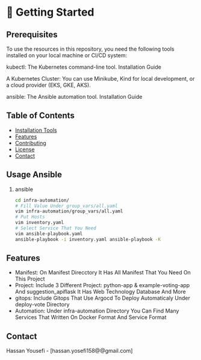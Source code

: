 # 🚀 Getting Started

## Prerequisites
To use the resources in this repository, you need the following tools installed on your local machine or CI/CD system:

kubectl: The Kubernetes command-line tool. Installation Guide

A Kubernetes Cluster: You can use Minikube, Kind for local development, or a cloud provider (EKS, GKE, AKS).

ansible: The Ansible automation tool. Installation Guide

## Table of Contents
- [Installation Tools](#Usage)
- [Features](#features)
- [Contributing](#contributing)
- [License](#license)
- [Contact](#contact)

## Usage Ansible
1. ansible
    ```bash
    cd infra-automation/
    # Fill Value Under group_vars/all.yaml
    vim infra-automation/group_vars/all.yaml
    # Put Hosts
    vim inventory.yaml
    # Select Service That You Need
    vim ansible-playbook.yaml
    ansible-playbook -i inventory.yaml ansible-playbook -K
     ``` 
## Features
- Manifest: On Manifest Direcctory It Has All Manifest That You Need On This Project
- Project: Include 3 Different Project:  python-app & example-voting-app And suggestion_apiflask It Has Web Technology Database And More 
- gitops: Include Gitops That Use Argocd To Deploy Automaticaly Under deploy-vote Directory
- Automation: Under infra-automation Directory You Can Find Many Services That Written On Docker Format And Service Format

## Contact
Hassan Yousefi - [hassan.yosefi158@@gmail.com]

